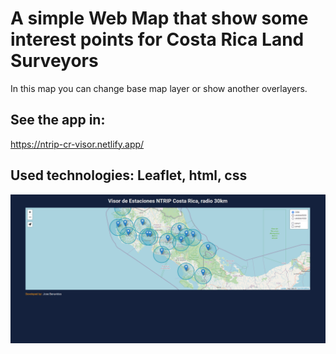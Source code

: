 # A simple Web Map that show some interest points for Costa Rica Land Surveyors
In this map you can change base map layer or show another overlayers.

## See the app in:
https://ntrip-cr-visor.netlify.app/

## Used technologies: Leaflet, html, css

![Home Screen](./static/img/home.PNG)
